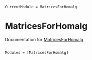 ```@meta
CurrentModule = MatricesForHomalg
```

# MatricesForHomalg

Documentation for [MatricesForHomalg](https://github.com/homalg-project/MatricesForHomalg.jl).

```@index
```

```@autodocs
Modules = [MatricesForHomalg]
```
